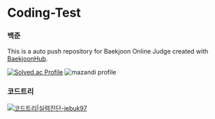 # Coding-Test
### 백준
This is a auto push repository for Baekjoon Online Judge created with [BaekjoonHub](https://github.com/BaekjoonHub/BaekjoonHub).

[![Solved.ac Profile](http://mazassumnida.wtf/api/v2/generate_badge?boj=jebuk97)](https://solved.ac/jebuk97/) ![mazandi profile](http://mazandi.herokuapp.com/api?handle=jebuk97&theme=warm)

### 코드트리
[![코드트리|실력진단-jebuk97](https://banner.codetree.ai/v1/banner/jebuk97)](https://www.codetree.ai/profiles/jebuk97)
